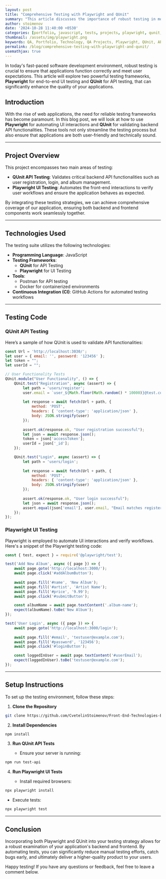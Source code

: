 ```yaml
---
layout: post
title: "Comprehensive Testing with Playwright and QUnit"
summary: "This article discusses the importance of robust testing in modern software development, focusing on two powerful frameworks: Playwright for end-to-end UI testing and QUnit for API testing. "
author: stoimenov
date: '2024-10-28 11:40:00 +0530'
categories: [portfolio, javascript, tests, projects, playwright, qunit, api]
thumbnail: /assets/img/playwright.png
keywords: QA, Portfolio, Technology, QA Projects, Playwright, QUnit, API, Test, Postman, CI
permalink: /blog/comprehensive-testing-with-playwright-and-qunit/
usemathjax: true
---
```


In today's fast-paced software development environment, robust testing is crucial to ensure that applications function correctly and meet user expectations. This article will explore two powerful testing frameworks, **Playwright** for end-to-end UI testing and **QUnit** for API testing, that can significantly enhance the quality of your applications.

## Introduction

With the rise of web applications, the need for reliable testing frameworks has become paramount. In this blog post, we will look at how to use **Playwright** for automating UI interactions and **QUnit** for validating backend API functionalities. These tools not only streamline the testing process but also ensure that applications are both user-friendly and technically sound.

---

## Project Overview

This project encompasses two main areas of testing:
- **QUnit API Testing**: Validates critical backend API functionalities such as user registration, login, and album management.
- **Playwright UI Testing**: Automates the front-end interactions to verify user workflows and ensure the application behaves as expected.

By integrating these testing strategies, we can achieve comprehensive coverage of our application, ensuring both backend and frontend components work seamlessly together.

---

## Technologies Used

The testing suite utilizes the following technologies:
- **Programming Language**: JavaScript
- **Testing Frameworks**: 
  - **QUnit** for API Testing
  - **Playwright** for UI Testing
- **Tools**: 
  - Postman for API testing
  - Docker for containerized environments
- **Continuous Integration (CI)**: GitHub Actions for automated testing workflows

---

## Testing Code

### QUnit API Testing

Here’s a sample of how QUnit is used to validate API functionalities:

```javascript
const Url = 'http://localhost:3030/';
let user = { email: '', password: '123456' };
let token = "";
let userId = "";

// User Functionality Tests
QUnit.module("User Functionality", () => {
    QUnit.test("Registration", async (assert) => {
        let path = 'users/register';
        user.email = `user_${Math.floor(Math.random() * 10000)}@test.com`;
        
        let response = await fetch(Url + path, {
            method: 'POST',
            headers: { 'content-type': 'application/json' },
            body: JSON.stringify(user)
        });
        
        assert.ok(response.ok, "User registration successful");
        let json = await response.json();
        token = json['accessToken'];
        userId = json['_id'];
    });

    QUnit.test("Login", async (assert) => {
        let path = 'users/login';
        
        let response = await fetch(Url + path, {
            method: 'POST',
            headers: { 'content-type': 'application/json' },
            body: JSON.stringify(user)
        });
        
        assert.ok(response.ok, "User login successful");
        let json = await response.json();
        assert.equal(json['email'], user.email, "Email matches registered user");
    });
});
```
### Playwright UI Testing

Playwright is employed to automate UI interactions and verify workflows. Here's a snippet of the Playwright testing code:

```javascript
const { test, expect } = require('@playwright/test');

test('Add New Album', async ({ page }) => {
    await page.goto('http://localhost:3000/');
    await page.click('#addAlbumButton');
    
    await page.fill('#name', 'New Album');
    await page.fill('#artist', 'Artist Name');
    await page.fill('#price', '9.99');
    await page.click('#submitButton');

    const albumName = await page.textContent('.album-name');
    expect(albumName).toBe('New Album');
});

test('User Login', async ({ page }) => {
    await page.goto('http://localhost:3000/login');
    
    await page.fill('#email', 'testuser@example.com');
    await page.fill('#password', '123456');
    await page.click('#loginButton');

    const loggedInUser = await page.textContent('#userEmail');
    expect(loggedInUser).toBe('testuser@example.com');
});
``` 

----------

## Setup Instructions

To set up the testing environment, follow these steps:

1.  **Clone the Repository**
    
   ```bash
git clone https://github.com/CvetelinStoimenov/Front-End-Technologies-Basics---May-2024/tree/main/23.%20Exam/Task-2-Resources
``` 
    
2.  **Install Dependencies**
    
   ```bash
  npm install
  ``` 
    
3.  **Run QUnit API Tests**
    
    -   Ensure your server is running:
    
   ```bash
 npm run test-api
 ``` 
    
4.  **Run Playwright UI Tests**
    
    -   Install required browsers:
    
```bash
npx playwright install
``` 
    
   -   Execute tests:
    
```bash
npx playwright test
``` 
    

----------

## Conclusion

Incorporating both Playwright and QUnit into your testing strategy allows for a robust examination of your application's backend and frontend. By automating tests, you can significantly reduce manual testing efforts, catch bugs early, and ultimately deliver a higher-quality product to your users.

Happy testing! If you have any questions or feedback, feel free to leave a comment below.
